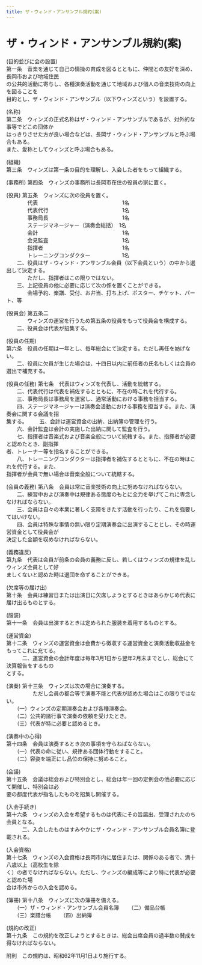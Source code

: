 ```yaml
---
title: ザ・ウィンド・アンサンブル規約(案)
---
```


<style>p{white-space: pre-wrap;}</style>

<h1>ザ・ウィンド・アンサンブル規約(案)</h1>

(目的並びに会の設置)
第一条　音楽を通じて自己の情操の育成を図るとともに、仲間との友好を深め、長岡市および地域住民
の公共的活動に寄与し、各種演奏活動を通じて地域および個人の音楽技術の向上を図ることを
目的とし、ザ・ウィンド・アンサンブル（以下ウィンズという）を設置する。

(名称)
第二条　ウィンズの正式名称はザ・ウィンド・アンサンブルであるが、対外的な事等でどこの団体か
はっきりさせた方が良い場合などは、長岡ザ・ウィンド・アンサンブルと呼ぶ場合もある。
また、愛称としてウィンズと呼ぶ場合もある。

(組織)
第三条　ウィンズは第一条の目的を理解し、入会した者をもって組織する。

(事務所)
第四条　ウィンズの事務所は長岡市在住の役員の家に置く。

(役員)
第五条　ウィンズに次の役員を置く。
　　　　代表　　　　　　　　　　　　　　　　1名
　　　　代表代行　　　　　　　　　　　　　　1名
　　　　事務局長　　　　　　　　　　　　　　1名
　　　　ステージマネージャー（演奏会総括）　1名
　　　　会計　　　　　　　　　　　　　　　　1名
　　　　会見監査　　　　　　　　　　　　　　1名
　　　　指揮者　　　　　　　　　　　　　　　1名
　　　　トレーニングコンダクター　　　　　　1名
　　二、役員はザ・ウィンド・アンサンブル会員（以下会員という）の中から選出して決定する。
　　　　ただし、指揮者はこの限りではない。
　　三、上記役員の他に必要に応じて次の係を置くことができる。
　　　　会場予約、楽譜、受付、お弁当、打ち上げ、ポスター、チケット、パート、等

(役員会)
第五条二
　　　　ウィンズの運営を行うため第五条の役員をもって役員会を構成する。
　　二、役員会は代表が招集する。


(役員の任期)
第六条　役員の任期は一年とし、毎年総会にて決定する。ただし再任を妨げない。
　　二、役員に欠員が生じた場合は、十四日以内に前任者の氏名もしくは会員の選出で補充する。

(役員の任務)
第七条　代表はウィンズを代表し、活動を統轄する。
　　二、代表代行は代表を補佐するとともに、不在の時これを代行する。
　　三、事務局長は事務局を運営し、通常活動における事務を担当する。
　　四、ステージマネージャーは演奏会活動における事務を担当する。また、演奏会に関する会議を招
集する。
　　五、会計は運営資金の出納、出納簿の管理を行う。
　　六、会計監査は会計の実施した出納に関して監査を行う。
　　七、指揮者は音楽式および音楽全般について統轄する。また、指揮者が必要と認めたとき、副指揮
者、トレーナー等を指名することができる。
　　八、トレーニングコンダクターは指揮者を補佐するとともに、不在の時はこれを代行する。また、
指揮者が会員で無い場合は音楽全般について統轄する。

(会員の義務)
第八条　会員は常に音楽技術の向上に努めなければならない。
　　二、練習中および演奏中は規律ある態度のもとに全力を挙げてこれに専念しなければならない。
　　三、会員は自々の本業に著しく支障をきたす活動を行ったり、これを強要してはいけない。
　　四、会員は特殊な事情の無い限り定期演奏会に出演することとし、その時運営資金として役員会が
決定した金額を収めなければならない。

(義務違反)
第九条　代表は会員が前条の会員の義務に反し、若しくはウィンズの規律を乱しウィンズ会員として好
ましくないと認めた時は退団を命ずることができる。

(欠席等の届け出)
第十条　会員は練習日または出演日に欠席しようとするときはあらかじめ代表に届け出るものとする。

(服装)
第十一条　会員は出演するときは定められた服装を着用するものとする。

(運営資金)
第十二条　ウィンズの運営資金は会費から徴収する運営資金と演奏活動収益金をもってこれに充てる。
　　　二、運営資金の会計年度は毎年3月1日から翌年2月末までとし、総会にて決算報告をするもの
とする。

(演奏)
第十三条　ウィンズは次の場合に演奏する。
　　　　　ただし会員の都合等で演奏不能と代表が認めた場合はこの限りではない。
　　（一）ウィンズの定期演奏会および各種演奏会。
　　（二）公共的諸行事で演奏の依頼を受けたとき。
　　（三）代表が特に必要と認めるとき。

(演奏中の心得)
第十四条　会員は演奏するとき次の事項を守らねばならない。
　　（一）代表の命に従い、規律ある団体行動をすること。
　　（二）容姿を端正にし品位の保持に努めること。

(会議)
第十五条　会議は総会および特別会とし、総会は年一回の定例会の他必要に応じて開催し、特別会は必
要の都度代表が指名したものを招集し開催する。

(入会手続き)
第十六条　ウィンズの入会を希望するものは代表にその旨届出、受理されたのち会員となる。
　　　二、入会したものはすみやかにザ・ウィンド・アンサンブル会員名簿に登載される。

(入会資格)
第十七条　ウィンズの入会資格は長岡市内に居住または、関係のある者で、満十八歳以上（高校生を除
く）の者でなければならない。ただし、ウィンズの編成等により特に代表が必要と認めた場
合は市外からの入会を認める。

(簿冊)
第十八条　ウィンズに次の簿冊を備える。
　　（一）ザ・ウィンド・アンサンブル会員名簿
　　（二）備品台帳
　　（三）楽譜台帳
　　（四）出納簿

(規約の改正)
第十九条　この規約を改正しようとするときは、総会出席会員の過半数の賛成を得なければならない。


附則　この規約は、昭和62年11月1日より施行する。

